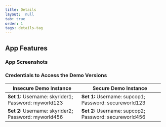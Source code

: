 ```yaml
---
title: Details
layout:  null
tab: true
order: 1
tags: details-tag
---
```


## App Features

### App Screenshots

### Credentials to Access the Demo Versions

**Insecure Demo Instance** | **Secure Demo Instance**
-------------------------- | ------------------------
**Set 1:** Username: skyrider1; Password: myworld123 | **Set 1:** Username: supcop1; Password: secureworld123
**Set 2:** Username: skyrider2; Password: myworld456 | **Set 2:** Username: supcop2; Password: secureworld456